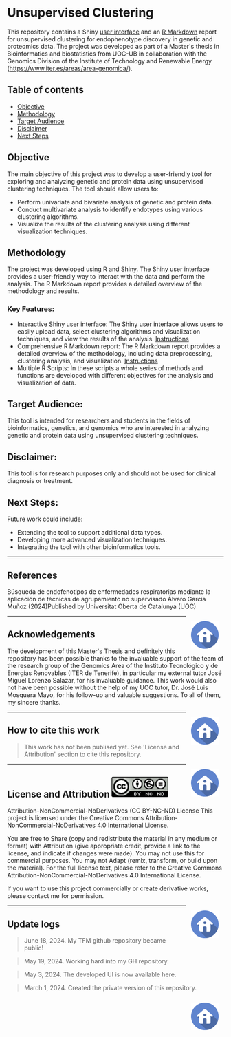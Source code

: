  <a name="TFM"></a> 

# Unsupervised Clustering

This repository contains a Shiny [user interface](https://github.com/aalvarogaarcia/TFM/blob/main/UI/user-interface.md) and an [R Markdown](https://github.com/aalvarogaarcia/TFM/tree/main/RMD/RMD.md) report for unsupervised clustering for endophenotype discovery in genetic and proteomics data. 
The project was developed as part of a Master's thesis in Bioinformatics and biostatistics from UOC-UB in collaboration with the Genomics Division of the Institute of Technology and Renewable Energy (https://www.iter.es/areas/area-genomica/).

## Table of contents

* [Objective](#objective)
* [Methodology](#methodology)
* [Target Audience](#target-audience)
* [Disclaimer](#disclaimer)
* [Next Steps](#next-steps)

## Objective

The main objective of this project was to develop a user-friendly tool for exploring and analyzing genetic and protein data using unsupervised clustering techniques. 
The tool should allow users to:

* Perform univariate and bivariate analysis of genetic and protein data.
* Conduct multivariate analysis to identify endotypes using various clustering algorithms.
* Visualize the results of the clustering analysis using different visualization techniques.


## Methodology

The project was developed using R and Shiny. The Shiny user interface provides a user-friendly way to interact with the data and perform the analysis. 
The R Markdown report provides a detailed overview of the methodology and results.

### Key Features:

* Interactive Shiny user interface: The Shiny user interface allows users to easily upload data, select clustering algorithms and visualization techniques, and view the results of the analysis. [Instructions](RMD/RMD.md) 
* Comprehensive R Markdown report: The R Markdown report provides a detailed overview of the methodology, including data preprocessing, clustering analysis, and visualization. [Instructions](UI/user-interface.md)
* Multiple R Scripts: In these scripts a whole series of methods and functions are developed with different objectives for the analysis and visualization of data.

## Target Audience:

 This tool is intended for researchers and students in the fields of bioinformatics, genetics, and genomics who are interested in analyzing genetic and protein data using unsupervised clustering techniques.

## Disclaimer:

 This tool is for research purposes only and should not be used for clinical diagnosis or treatment.

## Next Steps:

 Future work could include:

* Extending the tool to support additional data types.
* Developing more advanced visualization techniques.
* Integrating the tool with other bioinformatics tools.


<hr>
<!-- ------------------ SECTION 7 ------------------ -->

<a name="References"></a>
## References

Búsqueda de endofenotipos de enfermedades respiratorias mediante la aplicación de técnicas de agrupamiento no supervisado
Álvaro García Muñoz
(2024)Published by Universitat Oberta de Catalunya (UOC)
  
<p align="right">
  <a href="#Influenza" title="Up">
    <img src="https://github.com/genomicsITER/influenza/blob/main/images/home-icon.png" style="float: right; margin: 10px; padding: 2px;" />
  </a>
</p>



<hr>
<!-- ------------------ SECTION 8 ------------------ -->

<a name="Acknowledgements"></a>
## Acknowledgements

The development of this Master's Thesis and definitely this repository has been possible thanks to the invaluable support of the team of the research group of the Genomics Area of the Instituto Tecnológico y de Energías Renovables (ITER de Tenerife), in particular my external tutor José Miguel Lorenzo Salazar, for his invaluable guidance. This work would also not have been possible without the help of my UOC tutor, Dr. José Luis Mosquera Mayo, for his follow-up and valuable suggestions. To all of them, my sincere thanks.

<p align="right">
  <a href="#Influenza" title="Up">
    <img src="https://github.com/genomicsITER/influenza/blob/main/images/home-icon.png" style="float: right; margin: 10px; padding: 2px;" />
  </a>
</p>



<hr>
<!-- ------------------ SECTION 11 ------------------ -->

<a name="How-to-cite"></a>
## How to cite this work

> This work has not been publised yet. See 'License and Attribution' section to cite this repository.

<p align="right">
  <a href="#Influenza" title="Up">
    <img src="https://github.com/genomicsITER/influenza/blob/main/images/home-icon.png" style="float: right; margin: 10px; padding: 2px;" />
  </a>
</p>


<hr>
<!-- ------------------ SECTION 9 ------------------ -->

<a name="License and Attribution"></a>
## License and Attribution ![Copyright](https://github.com/aalvarogaarcia/TFM/blob/main/images/ccbyncnd.png)

Attribution-NonCommercial-NoDerivatives (CC BY-NC-ND) License
This project is licensed under the Creative Commons Attribution-NonCommercial-NoDerivatives 4.0 International License.

You are free to Share (copy and redistribute the material in any medium or format) with Attribution (give appropriate credit, provide a link to the license, and indicate if changes were made).
You may not use this for commercial purposes.
You may not Adapt (remix, transform, or build upon the material).
For the full license text, please refer to the Creative Commons Attribution-NonCommercial-NoDerivatives 4.0 International License.

If you want to use this project commercially or create derivative works, please contact me for permission.
<p align="right">
  <a href="#Influenza" title="Up">
    <img src="https://github.com/genomicsITER/influenza/blob/main/images/home-icon.png" style="float: right; margin: 10px; padding: 2px;" />
  </a>
</p>




<hr>
<!-- ------------------ SECTION 12 ------------------ -->

<a name="Update logs"></a>
## Update logs

> June 18, 2024. My TFM github repository became public!

> May 19, 2024. Working hard into my GH repository.

> May 3, 2024. The developed UI is now available here.
 
> March 1, 2024. Created the private version of this repository.

<p align="right">
  <a href="#TFM" title="Up">
    <img src="https://github.com/aalvarogaarcia/TFM/blob/main/images/home-icon.png" style="float: right; margin: 10px; padding: 2px;" />
  </a>
</p>
